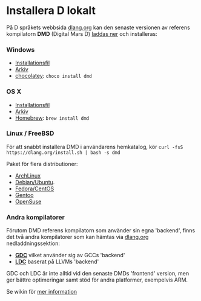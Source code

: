 # Installera D lokalt

På D språkets webbsida [dlang.org](https://dlang.org) kan den senaste
versionen av referens kompilatorn **DMD** (Digital Mars D)
[laddas ner](http://dlang.org/download.html) och installeras:

### Windows

* [Installationsfil](http://downloads.dlang.org/releases/2.x/{{latest-release}}/dmd-{{latest-release}}.exe)
* [Arkiv](http://downloads.dlang.org/releases/2.x/{{latest-release}}/dmd.{{latest-release}}.windows.7z)
* [chocolatey](https://chocolatey.org/packages/dmd): `choco install dmd`

### OS X

* [Installationsfil](http://downloads.dlang.org/releases/2.x/{{latest-release}}/dmd.{{latest-release}}.dmg)
* [Arkiv](http://downloads.dlang.org/releases/2.x/{{latest-release}}/dmd.{{latest-release}}.osx.tar.xz)
* [Homebrew](http://brew.sh): `brew install dmd`

### Linux / FreeBSD

För att snabbt installera DMD i användarens hemkatalog, kör `curl -fsS
https://dlang.org/install.sh | bash -s dmd`

Paket för flera distributioner:

* [ArchLinux](https://wiki.archlinux.org/index.php/D_(programming_language))
* [Debian/Ubuntu](http://d-apt.sourceforge.net).
* [Fedora/CentOS](http://dlang.org/download.html#dmd)
* [Gentoo](https://wiki.gentoo.org/wiki/Dlang)
* [OpenSuse](http://dlang.org/download.html#dmd)

### Andra kompilatorer

Förutom DMD referens kompilatorn som använder sin egna 'backend', finns
det två andra kompilatorer som kan hämtas via [dlang.org](https://dlang.org)
nedladdningssektion:
* [**GDC**](http://gdcproject.org/downloads) vilket använder sig av GCCs 'backend'
* [**LDC**](https://github.com/ldc-developers/ldc#installation) baserat på LLVMs 'backend'

GDC och LDC är inte alltid vid den senaste DMDs 'frontend' version, men
ger bättre optimeringar samt stöd för andra platformer, exempelvis ARM.

Se wikin för [mer information](https://wiki.dlang.org/Compilers)
